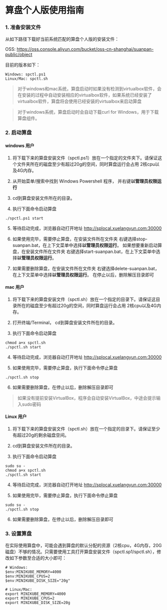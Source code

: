 # 算盘个人版使用指南

### 1. 准备安装文件 ###

从如下路径下载好当前系统匹配的算盘个人版的安装文件：

OSS: https://oss.console.aliyun.com/bucket/oss-cn-shanghai/suanpan-public/object

目前的版本如下：
```
Windows: spctl.ps1
Linux/Mac: spctl.sh
```
> 对于windows和mac系统，算盘启动时如果没有检测到virtualbox软件，会在安装的过程中自动安装相应的virtualbox软件，如果系统已经安装了virtualbox软件，算盘将会使用已经安装的virtualbox来启动算盘

> 对于windows系统，算盘启动时会自动下载curl for Windows，用于下载算盘组件。

### 2. 启动算盘 ###

#### windows 用户 ####
1. 将下载下来的算盘安装文件（spctl.ps1）放在一个指定的文件夹下。请保证这个文件夹所在的磁盘至少有超过20g的空间，同时算盘运行会占用
2核cpu以及4G内存。

2. 从开始菜单/搜索中找到 Windows Powershell 程序， 并右键**以管理员权限运行**

3. cd到算盘安装文件所在的目录。

4. 执行下面命令启动算盘
```
./spctl.ps1 start
```

5. 等待启动完成，浏览器自动打开地址 http://splocal.xuelangyun.com:30000

6. 如果使用完毕，需要停止算盘，在安装文件所在文件夹 右键选择stop-suanpan.bat，在上下文菜单中选择**以管理员权限运行**。
如果想要重新启动算盘，在安装文件所在文件夹 右键选择start-suanpan.bat，在上下文菜单中选择**以管理员权限运行**。

7. 如果需要删除算盘，在安装文件所在文件夹 右键选择delete-suanpan.bat，在上下文菜单中选择**以管理员权限运行**。 在停止以后，删除解压目录即可

#### mac 用户 ####
1. 将下载下来的算盘安装文件（spctl.sh）放在一个指定的目录下。请保证这目录所在的磁盘至少有超过20g的空间，同时算盘运行会占用
2核cpu以及4G内存。

2. 打开终端/Terminal， cd到算盘安装文件所在的目录。

3. 执行下面命令启动算盘
```
chmod a+x spctl.sh
./spctl.sh start
```

4. 等待启动完成，浏览器自动打开地址 http://splocal.xuelangyun.com:30000

5. 如果使用完毕，需要停止算盘，执行下面命令停止算盘
```
./spctl.sh stop
```
6. 如果需要删除算盘，在停止以后，删除解压目录即可

> 如果没有提前安装VirtualBox，程序会自动安装VirtualBox，中途会提示输入sudo密码

#### Linux 用户 ####
1. 将下载下来的算盘安装文件（spctl.sh）放在一个指定的目录下。请保证至少有超过20g的剩余磁盘空间。

2. cd到算盘安装文件所在的目录。

3. 执行下面命令启动算盘
```
sudo su -
chmod a+x spctl.sh
./spctl.sh start
```

4. 等待启动完成，浏览器自动打开地址 http://splocal.xuelangyun.com:30000

5. 如果使用完毕，需要停止算盘，执行下面命令停止算盘
```
sudo su -
./spctl.sh stop
```
6. 如果需要删除算盘，在停止以后，删除解压目录即可

### 3. 设置算盘 ###
在实际使用算盘中，可能会遇到算盘的默认分配的资源（2核cpu，4G内存，20G磁盘）不够的情况。只需要使用工具打开算盘安装文件（spctl.sp1/spctl.sh），修改如下参数至合适的大小即可：
```
# Windows: 
$env:MINIKUBE_MEMORY=4000
$env:MINIKUBE_CPUS=2
$env:MINIKUBE_DISK_SIZE="20g"

# Linux/Mac: 
export MINIKUBE_MEMORY=4000
export MINIKUBE_CPUS=2
export MINIKUBE_DISK_SIZE=20g
```


